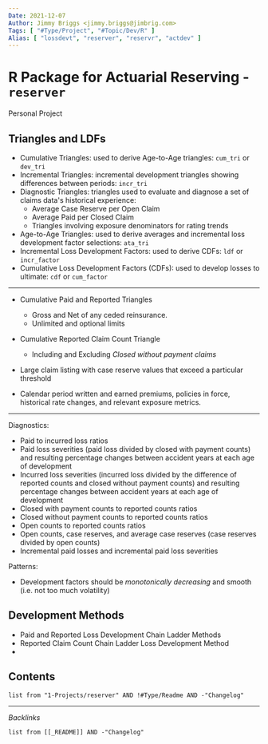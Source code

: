 ```yaml
---
Date: 2021-12-07
Author: Jimmy Briggs <jimmy.briggs@jimbrig.com>
Tags: [ "#Type/Project", "#Topic/Dev/R" ]
Alias: [ "lossdevt", "reserver", "reservr", "actdev" ] 
---
```


# R Package for Actuarial Reserving - `reserver`

Personal Project

## Triangles and LDFs

- Cumulative Triangles: used to derive Age-to-Age triangles: `cum_tri` or `dev_tri`
- Incremental Triangles: incremental development triangles showing differences between periods: `incr_tri`
- Diagnostic Triangles: triangles used to evaluate and diagnose a set of claims data's historical experience:
	- Average Case Reserve per Open Claim
	- Average Paid per Closed Claim
	- Triangles involving exposure denominators for rating trends
- Age-to-Age Triangles: used to derive averages and incremental loss development factor selections: `ata_tri`
- Incremental Loss Development Factors: used to derive CDFs: `ldf` or `incr_factor` 
- Cumulative Loss Development Factors (CDFs): used to develop losses to ultimate: `cdf` or `cum_factor`

***

- Cumulative Paid and Reported Triangles
	- Gross and Net of any ceded reinsurance.
	- Unlimited and optional limits

- Cumulative Reported Claim Count Triangle
	- Including and Excluding *Closed without payment claims*

- Large claim listing with case reserve values that exceed a particular threshold

- Calendar period written and earned premiums, policies in force, historical rate changes, and relevant exposure metrics.

***

Diagnostics:

- Paid to incurred loss ratios
- Paid loss severities (paid loss divided by closed with payment counts) and resulting percentage changes between accident years at each age of development
- Incurred loss severities (incurred loss divided by the difference of reported counts and closed without payment counts) and resulting percentage changes between accident years at each age of development
- Closed with payment counts to reported counts ratios
- Closed without payment counts to reported counts ratios
- Open counts to reported counts ratios
- Open counts, case reserves, and average case reserves (case reserves divided by open counts)
- Incremental paid losses and incremental paid loss severities

Patterns:

- Development factors should be *monotonically decreasing* and smooth (i.e. not too much volatility)

## Development Methods

- Paid and Reported Loss Development Chain Ladder Methods
- Reported Claim Count Chain Ladder Loss Development Method
- 

## Contents

```dataview
list from "1-Projects/reserver" AND !#Type/Readme AND -"Changelog"
```

***

*Backlinks*

```dataview
list from [[_README]] AND -"Changelog"
```

